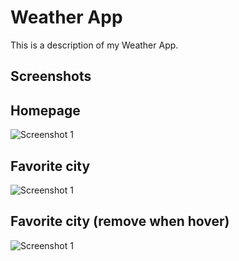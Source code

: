 # Weather App

This is a description of my Weather App.

## Screenshots


## Homepage
![Screenshot 1](https://github.com/Rayuga7/Wether-App/raw/master/src/assets/homepageweather.png)
## Favorite city
![Screenshot 1](https://github.com/Rayuga7/Wether-App/raw/master/src/assets/favoritepage1.png)
## Favorite city (remove when hover)
![Screenshot 1](https://github.com/Rayuga7/Wether-App/raw/master/src/assets/favoritepage2.png)
